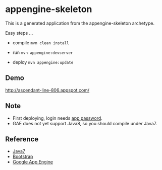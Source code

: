 appengine-skeleton
=============================

This is a generated application from the appengine-skeleton archetype.

Easy steps ...

* compile `mvn clean install`

* run     `mvn appengine:devserver`

* deploy  `mvn appengine:update`

Demo
----
http://ascendant-line-806.appspot.com/

Note
----
* First deploying, login needs [app password](https://security.google.com/settings/security/apppasswords?pli=1).
* GAE does not yet support Java8, so you should compile under Java7.

Reference
---------
* [Java7](http://www.oracle.com/technetwork/java/javase/downloads/jdk7-downloads-1880260.html)
* [Bootstrap](http://getbootstrap.com/)
* [Google App Engine](https://cloud.google.com/appengine/docs/java/)



 
